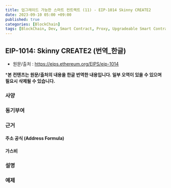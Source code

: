 ```yaml
---
title: 업그레이드 가능한 스마트 컨트랙트 (11) - EIP-1014 Skinny CREATE2
date: 2023-09-10 05:00 +09:00
published: true
categories: [BlockChain]
tags: [BlockChain, Dev, Smart Contract, Proxy, Upgradeable Smart Contract, Solidity, 번역]
---
```


## EIP-1014: Skinny CREATE2 (번역_한글)
- 원문/출처 : https://eips.ethereum.org/EIPS/eip-1014

***본 컨텐츠는 원문/출처의 내용을 한글 번역한 내용입니다. 일부 오역이 있을 수 있으며 필요시 삭제될 수 있습니다.**

### 사양



### 동기부여



### 근거

#### 주소 공식 (Address Formula)


#### 가스비 


### 설명



### 예제


